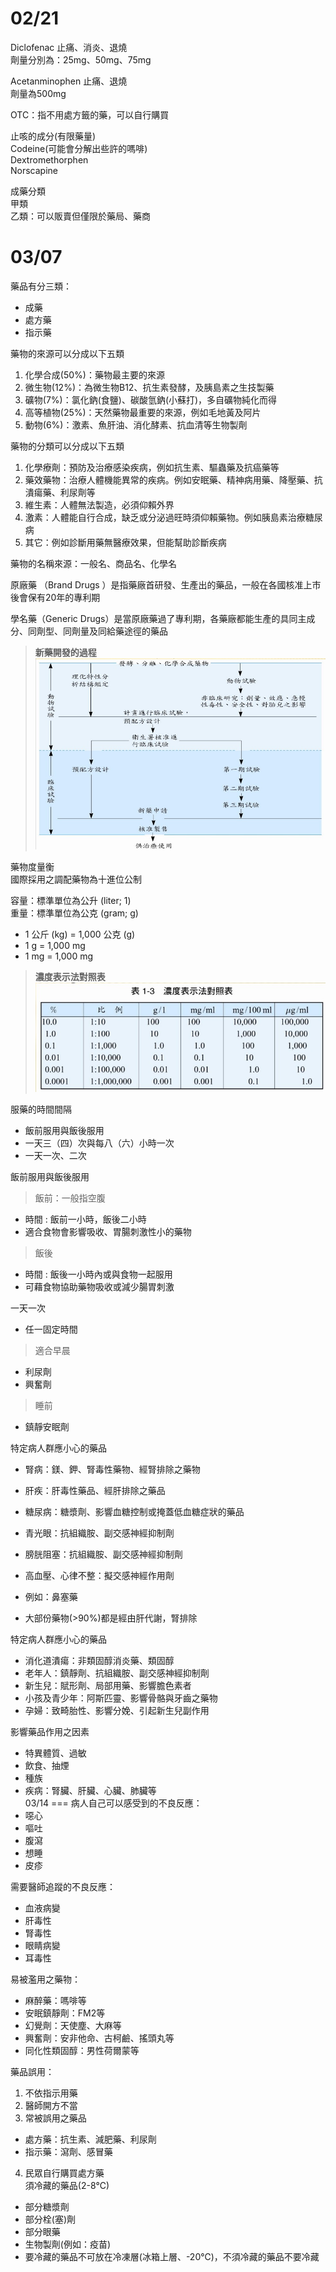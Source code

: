 02/21
===
Diclofenac 止痛、消炎、退燒   
劑量分別為：25mg、50mg、75mg  
  
Acetanminophen 止痛、退燒  
劑量為500mg  

OTC：指不用處方籤的藥，可以自行購買  
  
止咳的成分(有限藥量)  
Codeine(可能會分解出些許的嗎啡)  
Dextromethorphen  
Norscapine  
  
成藥分類  
甲類  
乙類：可以販賣但僅限於藥局、藥商  

03/07
===
藥品有分三類：
* 成藥  
* 處方藥  
* 指示藥  

藥物的來源可以分成以下五類  
1. 化學合成(50%)：藥物最主要的來源  
2. 微生物(12%)：為微生物B12、抗生素發酵，及胰島素之生技製藥  
3. 礦物(7%)：氯化鈉(食鹽)、碳酸氫鈉(小蘇打)，多自礦物純化而得  
4. 高等植物(25%)：天然藥物最重要的來源，例如毛地黃及阿片  
5. 動物(6%)：激素、魚肝油、消化酵素、抗血清等生物製劑  

藥物的分類可以分成以下五類  
1. 化學療劑：預防及治療感染疾病，例如抗生素、驅蟲藥及抗癌藥等  
2. 藥效藥物：治療人體機能異常的疾病。例如安眠藥、精神病用藥、降壓藥、抗潰瘍藥、利尿劑等  
3. 維生素：人體無法製造，必須仰賴外界  
4. 激素：人體能自行合成，缺乏或分泌過旺時須仰賴藥物。例如胰島素治療糖尿病  
5. 其它：例如診斷用藥無醫療效果，但能幫助診斷疾病  

藥物的名稱來源：一般名、商品名、化學名  

原廠藥 （Brand Drugs ）是指藥廠首研發、生產出的藥品，一般在各國核准上市後會保有20年的專利期  

學名藥（Generic Drugs）是當原廠藥過了專利期，各藥廠都能生產的具同主成分、同劑型、同劑量及同給藥途徑的藥品  

>**新藥開發的過程**
>![image](https://github.com/Henryliu880922/Ntunhs/blob/main/110%E4%B8%8B%E5%AD%B8%E6%9C%9F/%E8%97%A5%E5%93%81%E6%A6%82%E8%AB%96%E8%88%87%E5%93%81%E8%B3%AA%E7%AE%A1%E7%90%86/%E8%97%A5%E5%93%81%E6%A6%82%E8%AB%96%E8%88%87%E5%93%81%E8%B3%AA%E7%AE%A1%E7%90%86%E5%9C%96%E6%AA%94/%E8%97%A5%E5%93%81%E6%A6%82%E8%AB%96%E8%88%87%E5%93%81%E8%B3%AA%E7%AE%A1%E7%90%86-%E6%96%B0%E8%97%A5%E9%96%8B%E7%99%BC.jpg)  

藥物度量衡  
國際採用之調配藥物為十進位公制  

容量：標準單位為公升 (liter; 1)  
重量：標準單位為公克 (gram; g)  
* 1 公斤 (kg) = 1,000 公克 (g)   
* 1 g = 1,000 mg  
* 1 mg = 1,000 mg  

>**濃度表示法對照表**  
>![image](https://github.com/Henryliu880922/Ntunhs/blob/main/110%E4%B8%8B%E5%AD%B8%E6%9C%9F/%E8%97%A5%E5%93%81%E6%A6%82%E8%AB%96%E8%88%87%E5%93%81%E8%B3%AA%E7%AE%A1%E7%90%86/%E8%97%A5%E5%93%81%E6%A6%82%E8%AB%96%E8%88%87%E5%93%81%E8%B3%AA%E7%AE%A1%E7%90%86%E5%9C%96%E6%AA%94/%E8%97%A5%E5%93%81%E6%A6%82%E8%AB%96%E8%88%87%E5%93%81%E8%B3%AA%E7%AE%A1%E7%90%86-%E6%BF%83%E5%BA%A6%E8%A1%A8%E7%A4%BA%E5%B0%8D%E7%85%A7%E8%A1%A8.jpg)  

服藥的時間間隔  
* 飯前服用與飯後服用  
* 一天三（四）次與每八（六）小時一次  
* 一天一次、二次  

飯前服用與飯後服用  

>飯前：一般指空腹  
* 時間 : 飯前一小時，飯後二小時  
* 適合食物會影響吸收、胃腸刺激性小的藥物  

>飯後  
* 時間 : 飯後一小時內或與食物一起服用  
* 可藉食物協助藥物吸收或減少腸胃刺激  

一天一次  
* 任一固定時間  
>適合早晨  
* 利尿劑  
* 興奮劑  
>睡前  
* 鎮靜安眠劑  

特定病人群應小心的藥品  
* 腎病：鎂、鉀、腎毒性藥物、經腎排除之藥物   
* 肝疾：肝毒性藥品、經肝排除之藥品   
* 糖尿病：糖漿劑、影響血糖控制或掩蓋低血糖症狀的藥品    
* 青光眼：抗組織胺、副交感神經抑制劑   
* 膀胱阻塞：抗組織胺、副交感神經抑制劑  
* 高血壓、心律不整：擬交感神經作用劑  
* 例如：鼻塞藥  

* 大部份藥物(>90%)都是經由肝代謝，腎排除  

特定病人群應小心的藥品  
* 消化道潰瘍：非類固醇消炎藥、類固醇  
* 老年人：鎮靜劑、抗組織胺、副交感神經抑制劑  
* 新生兒：賦形劑、局部用藥、影響膽色素者  
* 小孩及青少年：阿斯匹靈、影響骨骼與牙齒之藥物   
* 孕婦：致畸胎性、影響分娩、引起新生兒副作用  

影響藥品作用之因素  
* 特異體質、過敏  
* 飲食、抽煙  
* 種族  
* 疾病：腎臟、肝臟、心臟、肺臟等  
03/14
===
病人自己可以感受到的不良反應：  
* 噁心  
* 嘔吐  
* 腹瀉  
* 想睡  
* 皮疹  

需要醫師追蹤的不良反應：  
* 血液病變  
* 肝毒性  
* 腎毒性  
* 眼睛病變  
* 耳毒性  

易被濫用之藥物：  
* 麻醉藥：嗎啡等  
* 安眠鎮靜劑：FM2等  
* 幻覺劑：天使塵、大麻等  
* 興奮劑：安非他命、古柯鹼、搖頭丸等  
* 同化性類固醇：男性荷爾蒙等  

藥品誤用：  
1. 不依指示用藥  
2. 醫師開方不當  
3. 常被誤用之藥品  
* 處方藥：抗生素、減肥藥、利尿劑   
* 指示藥：瀉劑、感冒藥  
4. 民眾自行購買處方藥  
須冷藏的藥品(2-8℃)  
* 部分糖漿劑  
* 部分栓(塞)劑  
* 部分眼藥  
* 生物製劑(例如：疫苗)  
* 要冷藏的藥品不可放在冷凍層(冰箱上層、-20℃)，不須冷藏的藥品不要冷藏  

